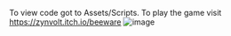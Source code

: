To view code got to Assets/Scripts.
To play the game visit https://zynvolt.itch.io/beeware
![image](https://github.com/user-attachments/assets/0f09b3af-523e-4d93-a512-881103feaebc)
